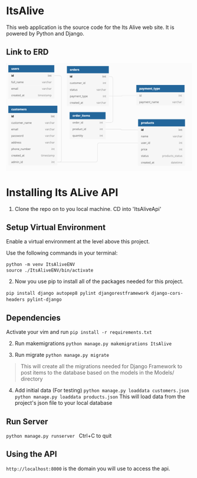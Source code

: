 # ItsAlive

This web application is the source code for the Its Alive web site. It is powered by Python and Django.

## Link to ERD

![Its-Alive-ERD](ItsAlive/images/ItsAliveErd.png "Its_Alive_ERD")


# Installing Its ALive API

1. Clone the repo on to you local machine. CD into 'ItsAliveApi'

## Setup Virtual Environment

Enable a virtual environment at the level above this project. <br>

Use the following commands in your terminal:
```
python -m venv ItsAliveENV
source ./ItsAliveENV/bin/activate
```

2. Now you use pip to install all of the packages needed for this project.

`pip install django autopep8 pylint djangorestframework django-cors-headers pylint-django`


## Dependencies

Activate your vim and run `pip install -r requirements.txt`


2. Run makemigrations
`python manage.py makemigrations ItsAlive`

3. Run migrate
`python manage.py migrate`
>This will create all the migrations needed for Django Framework to post items to the database based on the models in the Models/ directory

4. Add initial data (For testing)
`python manage.py loaddata customers.json`
`python manage.py loaddata products.json`
This will load data from the project's json file to your local database

## Run Server

`python manage.py runserver `
Ctrl+C to quit

## Using the API
`http://localhost:8000` is the domain you will use to access the api.


